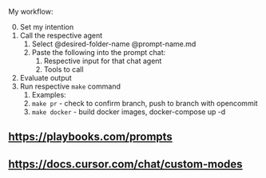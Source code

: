 My workflow:

0. Set my intention
1. Call the respective agent
   1. Select @desired-folder-name @prompt-name.md
   2. Paste the following into the prompt chat:
      1. Respective input for that chat agent
      2. Tools to call
2. Evaluate output
3. Run respective `make` command
   1. Examples:
   2. `make pr` - check to confirm branch, push to branch with opencommit
   3. `make docker` - build docker images, docker-compose up -d


## https://playbooks.com/prompts

## https://docs.cursor.com/chat/custom-modes